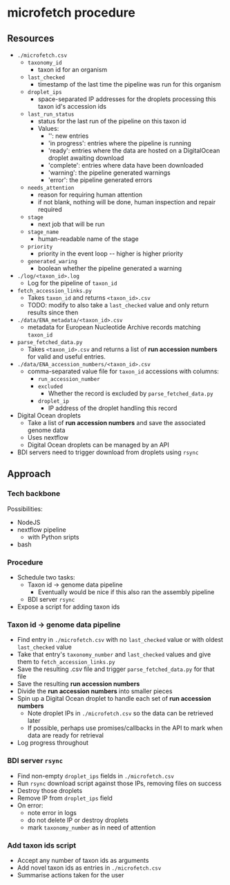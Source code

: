 # microfetch procedure

## Resources

- `./microfetch.csv`
    - `taxonomy_id`
      - taxon id for an organism
    - `last_checked`
      - timestamp of the last time the pipeline was run for this organism
    - `droplet_ips`
      - space-separated IP addresses for the droplets processing this taxon id's accession ids
    - `last_run_status`
      - status for the last run of the pipeline on this taxon id
      - Values:
        - '': new entries
        - 'in progress': entries where the pipeline is running
        - 'ready': entries where the data are hosted on a DigitalOcean droplet awaiting download
        - 'complete': entries where data have been downloaded
        - 'warning': the pipeline generated warnings
        - 'error': the pipeline generated errors
    - `needs_attention`
      - reason for requiring human attention
      - if not blank, nothing will be done, human inspection and repair required
    - `stage`
      - next job that will be run
    - `stage_name`
      - human-readable name of the stage
    - `priority`
      - priority in the event loop -- higher is higher priority
    - `generated_waring`
      - boolean whether the pipeline generated a warning
- `./log/<taxon_id>.log`
  - Log for the pipeline of `taxon_id`
- `fetch_accession_links.py`
  - Takes `taxon_id` and returns `<taxon_id>.csv`
  - TODO: modify to also take a `last_checked` value and only return results since then
- `./data/ENA_metadata/<taxon_id>.csv`
  - metadata for European Nucleotide Archive records matching `taxon_id`
- `parse_fetched_data.py`
  - Takes `<taxon_id>.csv` and returns a list of **run accession numbers**
  for valid and useful entries.
- `./data/ENA_accession_numbers/<taxon_id>.csv`
  - comma-separated value file for `taxon_id` accessions with columns:
    - `run_accession_number`
    - `excluded`
      - Whether the record is excluded by `parse_fetched_data.py`
    - `droplet_ip`
      - IP address of the droplet handling this record
- Digital Ocean droplets
  - Take a list of **run accession numbers** and save the associated genome data
  - Uses nextflow
  - Digital Ocean droplets can be managed by an API
- BDI servers need to trigger download from droplets using `rsync`
  
## Approach

### Tech backbone 

Possibilities:
  - NodeJS
  - nextflow pipeline
    - with Python sripts
  - bash

### Procedure

- Schedule two tasks:
  - Taxon id -> genome data pipeline
    - Eventually would be nice if this also ran the assembly pipeline
  - BDI server `rsync`
- Expose a script for adding taxon ids

### Taxon id -> genome data pipeline

- Find entry in `./microfetch.csv` with no `last_checked` value or with oldest `last_checked` value
- Take that entry's `taxonomy_number` and `last_checked` values and give them to `fetch_accession_links.py`
- Save the resulting .csv file and trigger `parse_fetched_data.py` for that file
- Save the resulting **run accession numbers**
- Divide the **run accession numbers** into smaller pieces
- Spin up a Digital Ocean droplet to handle each set of **run accession numbers**
  - Note droplet IPs in `./microfetch.csv` so the data can be retrieved later
  - If possible, perhaps use promises/callbacks in the API to mark when data are ready for retrieval
- Log progress throughout

### BDI server `rsync`

- Find non-empty `droplet_ips` fields in `./microfetch.csv`
- Run `rsync` download script against those IPs, removing files on success
- Destroy those droplets
- Remove IP from `droplet_ips` field
- On error:
  - note error in logs
  - do not delete IP or destroy droplets
  - mark `taxonomy_number` as in need of attention

### Add taxon ids script

- Accept any number of taxon ids as arguments
- Add novel taxon ids as entries in `./microfetch.csv`
- Summarise actions taken for the user

